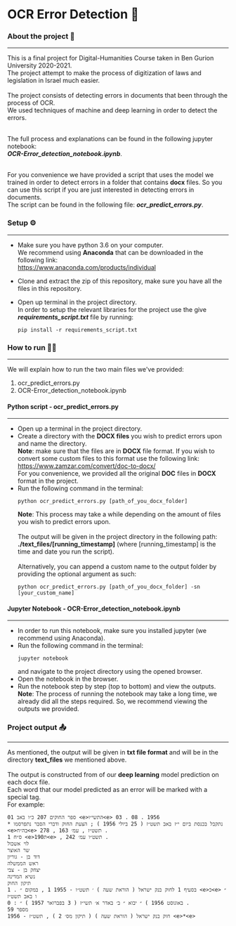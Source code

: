 # OCR Error Detection 📝

### About the project 📖
---
This is a final project for Digital-Humanities Course taken in Ben Gurion University 2020-2021.<br>
The project attempt to make the process of digitization of laws and legislation in Israel much easier.<br><br>
The project consists of detecting errors in documents that been through the process of OCR.<br>
We used techniques of machine and deep learning in order to detect the errors.<br><br>

The full process and explanations can be found in the following jupyter notebook:<br>
***OCR-Error_detection_notebook.ipynb***.<br><br>

For you convenience we have provided a script that uses the model we trained in order to detect errors in a folder that contains **docx** files.
So you can use this script if you are just interested in detecting errors in documents.<br>
The script can be found in the following file: ***ocr_predict_errors.py***.<br>
### Setup ⚙️
---
* Make sure you have python 3.6 on your computer.<br>
We recommend using **Anaconda** that can be downloaded in the following link:<br>
https://www.anaconda.com/products/individual

* Clone and extract the zip of this repository, make sure you have all the files in this repository.

* Open up terminal in the project directory.<br>In order to setup the relevant libraries for the project use the give ***requirements_script.txt*** file by running:<br>

    ```
    pip install -r requirements_script.txt
    ```

### How to run 🏃‍♂️
---
We will explain how to run the two main files we've provided:

1. ocr_predict_errors.py
2. OCR-Error_detection_notebook.ipynb

#### Python script - ocr_predict_errors.py
---

* Open up a terminal in the project directory.
* Create a directory with the **DOCX files** you wish to predict errors upon and name the directory.<br>
**Note**: make sure that the files are in **DOCX** file format. If you wish to convert some custom files to this format
use the following link:<br>
https://www.zamzar.com/convert/doc-to-docx/<br>
For you convenience, we provided all the original **DOC** files in **DOCX** format in the project.
* Run the following command in the terminal:<br>
    ```
    python ocr_predict_errors.py [path_of_you_docx_folder]
    ```
    **Note**: This process may take a while depending on the amount of files you wish to predict errors upon.<br><br>
    The output will be given in the project directory in the following path: **./text_files/[running_timestamp]** (where [running_timestamp] is the time and date you run the script).<br><br>
    Alternatively, you can append a custom name to the output folder by providing the optional argument as such:
    ```
    python ocr_predict_errors.py [path_of_you_docx_folder] -sn [your_custom_name]
    ```

#### Jupyter Notebook - OCR-Error_detection_notebook.ipynb
---
* In order to run this notebook, make sure you installed jupyter (we recommend using Anaconda).
* Run the following command in the terminal:
    ```
    jupyter notebook
    ```
    and navigate to the project directory using the opened browser.
* Open the notebook in the browser.
* Run the notebook step by step (top to bottom) and view the outputs.<br>
**Note**: The process of running the notebook may take a long time, we already did all the steps required. So, we recommend viewing the outputs we provided.

### Project output 📤
---
As mentioned, the output will be given in **txt file format** and will be in the directory **text_files** we mentioned above.
<br><br>
The output is constructed from of our **deep learning** model prediction on each docx file.<br>
Each word that our model predicted as an error will be marked with a special tag.<br>
For example:
```
01 ספר החוקים 207 כ״ו באב <e>התשי״ו<e> 03 . 08 . 1956
* נתקבל בכנסת ביום י״ז באב תשט״ז ( 25 ביולי 1956 ) ; הצעת החוק ודברי הסבר נתפרסמו
<e>בה״ח<e> 278 , תשט״ז , עמ׳ 163 .
1 ס״ח <e>ת190<e> , תשט״ו עמ׳ 242 .
לוי אשכול
שר האוצר
דוד בן - גוריון
ראש הממשלה
יצחק בן - צבי
נשיא המדינה
תיקון החוק
1 . בסעיף 1 לחוק בנק ישראל ( הוראת שעה ) ׳ תשט״ו - 1955 1 , במקום ״ <e>כ<e> ״ ו באב תשט״ז
0 : באוגוסט 1956 ) ״ יבוא ״ ב׳ באדר א׳ תשי״ז ( 3 בפברואר 1957 ) ״ .
מספר 59
חוק בנק ישראל ( הוראת שעה ) ( תיקון מס׳ 2 ) , תשט״ז - 1956 <e>*<e>
```